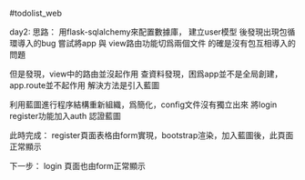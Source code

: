 #todolist_web

day2:
思路：
用flask-sqlalchemy來配置數據庫， 建立user模型
後發現出現包循環導入的bug
嘗試將app 與 view路由功能切爲兩個文件 的確是沒有包互相導入的問題

但是發現，view中的路由並沒起作用
查資料發現，困爲app並不是全局創建，app.route並不起作用
解決方法是引入藍圖

利用藍圖進行程序結構重新組織，爲簡化，config文件沒有獨立出來
將login register功能加入auth 認證藍圖

此時完成：
register頁面表格由form實現，bootstrap渲染，加入藍圖後，此頁面正常顯示

下一步：
login 頁面也由form正常顯示
